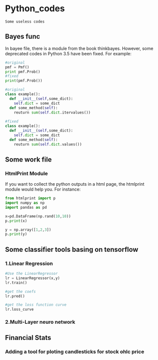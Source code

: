 # Python_codes
`Some useless codes`

## Bayes func

In bayee file, there is a module from the book thinkbayes. However, some deprecated codes in Python 3.5 have been fixed.
For example:
```python
#original
pmf = Pmf()
print pmf.Prob()
#fixed
print(pmf.Prob())

#original
class example():
  def __init__(self,some_dict):
    self.dict = some_dict
  def some_method(self):
    reuturn sum(self.dict.itervalues())
    
#fixed
class example():
  def __init__(self,some_dict):
    self.dict = some_dict
  def some_method(self):
    reuturn sum(self.dict.values())

```

## Some work file

### HtmlPrint Module

If you want to collect the python outputs in a html page, the htmlprint module would help you.
For instance:

```python
from htmlprint import p
import numpy as np
import pandas as pd

x=pd.DataFrame(np.rand(10,10))
p.print(x)

y = np.array([1,2,3])
p.print(y)

```


## Some classifier tools basing on tensorflow

### 1.Linear Regression

```python
#Use the LinearRegressor
lr = LinearRegressor(x,y)
lr.train()

#get the coefs
lr.pred()

#get the loss function curve
lr.loss_curve
```

### 2.Multi-Layer neuro network



## Financial Stats

### Adding a tool for ploting candlesticks for stock ohlc price



